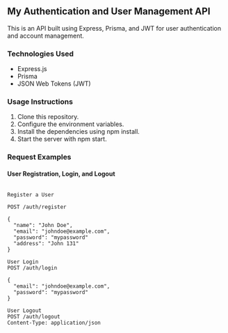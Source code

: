 ## My Authentication and User Management API

This is an API built using Express, Prisma, and JWT for user authentication and account management.

### Technologies Used
- Express.js
- Prisma
- JSON Web Tokens (JWT)

### Usage Instructions
1. Clone this repository.
2. Configure the environment variables.
3. Install the dependencies using npm install.
4. Start the server with npm start.

### Request Examples
#### User Registration, Login, and Logout
```http

Register a User

POST /auth/register

{
  "name": "John Doe",
  "email": "johndoe@example.com",
  "password": "mypassword"
  "address": "John 131"
}

User Login
POST /auth/login

{
  "email": "johndoe@example.com",
  "password": "mypassword"
}

User Logout
POST /auth/logout
Content-Type: application/json


